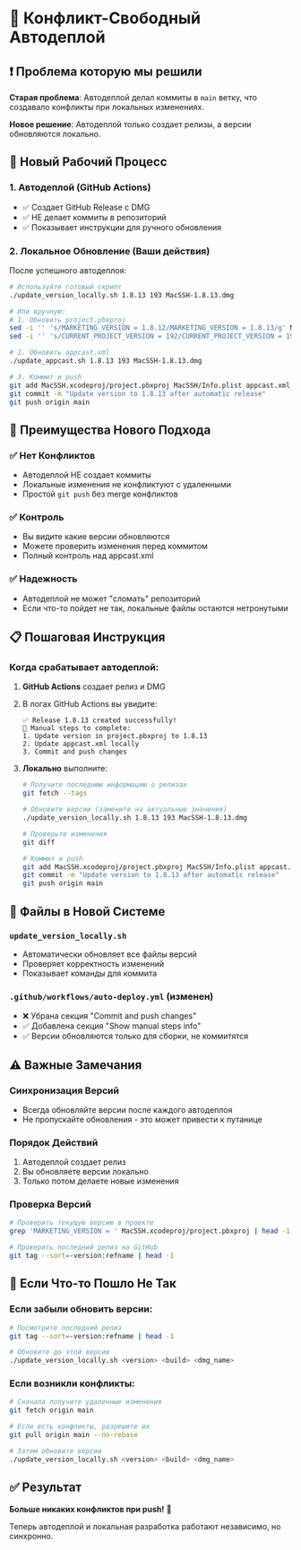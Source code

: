 # 🚀 Конфликт-Свободный Автодеплой

## ❗ Проблема которую мы решили

**Старая проблема**: Автодеплой делал коммиты в `main` ветку, что создавало конфликты при локальных изменениях.

**Новое решение**: Автодеплой только создает релизы, а версии обновляются локально.

## 🔄 Новый Рабочий Процесс

### 1. Автодеплой (GitHub Actions)
- ✅ Создает GitHub Release с DMG
- ✅ НЕ делает коммиты в репозиторий
- ✅ Показывает инструкции для ручного обновления

### 2. Локальное Обновление (Ваши действия)
После успешного автодеплоя:

```bash
# Используйте готовый скрипт
./update_version_locally.sh 1.8.13 193 MacSSH-1.8.13.dmg

# Или вручную:
# 1. Обновить project.pbxproj
sed -i '' 's/MARKETING_VERSION = 1.8.12/MARKETING_VERSION = 1.8.13/g' MacSSH.xcodeproj/project.pbxproj
sed -i '' 's/CURRENT_PROJECT_VERSION = 192/CURRENT_PROJECT_VERSION = 193/g' MacSSH.xcodeproj/project.pbxproj

# 2. Обновить appcast.xml
./update_appcast.sh 1.8.13 193 MacSSH-1.8.13.dmg

# 3. Коммит и push
git add MacSSH.xcodeproj/project.pbxproj MacSSH/Info.plist appcast.xml
git commit -m "Update version to 1.8.13 after automatic release"
git push origin main
```

## 🎯 Преимущества Нового Подхода

### ✅ Нет Конфликтов
- Автодеплой НЕ создает коммиты
- Локальные изменения не конфликтуют с удаленными
- Простой `git push` без merge конфликтов

### ✅ Контроль
- Вы видите какие версии обновляются
- Можете проверить изменения перед коммитом
- Полный контроль над appcast.xml

### ✅ Надежность
- Автодеплой не может "сломать" репозиторий
- Если что-то пойдет не так, локальные файлы остаются нетронутыми

## 📋 Пошаговая Инструкция

### Когда срабатывает автодеплой:

1. **GitHub Actions** создает релиз и DMG
2. В логах GitHub Actions вы увидите:
   ```
   ✅ Release 1.8.13 created successfully!
   📝 Manual steps to complete:
   1. Update version in project.pbxproj to 1.8.13
   2. Update appcast.xml locally  
   3. Commit and push changes
   ```

3. **Локально** выполните:
   ```bash
   # Получите последнюю информацию о релизах
   git fetch --tags
   
   # Обновите версии (замените на актуальные значения)
   ./update_version_locally.sh 1.8.13 193 MacSSH-1.8.13.dmg
   
   # Проверьте изменения
   git diff
   
   # Коммит и push
   git add MacSSH.xcodeproj/project.pbxproj MacSSH/Info.plist appcast.xml
   git commit -m "Update version to 1.8.13 after automatic release"
   git push origin main
   ```

## 🔧 Файлы в Новой Системе

### `update_version_locally.sh`
- Автоматически обновляет все файлы версий
- Проверяет корректность изменений
- Показывает команды для коммита

### `.github/workflows/auto-deploy.yml` (изменен)
- ❌ Убрана секция "Commit and push changes"
- ✅ Добавлена секция "Show manual steps info"
- ✅ Версии обновляются только для сборки, не коммитятся

## ⚠️ Важные Замечания

### Синхронизация Версий
- Всегда обновляйте версии после каждого автодеплоя
- Не пропускайте обновления - это может привести к путанице

### Порядок Действий
1. Автодеплой создает релиз
2. Вы обновляете версии локально
3. Только потом делаете новые изменения

### Проверка Версий
```bash
# Проверить текущую версию в проекте
grep 'MARKETING_VERSION = ' MacSSH.xcodeproj/project.pbxproj | head -1

# Проверить последний релиз на GitHub
git tag --sort=-version:refname | head -1
```

## 🚨 Если Что-то Пошло Не Так

### Если забыли обновить версии:
```bash
# Посмотрите последний релиз
git tag --sort=-version:refname | head -1

# Обновите до этой версии
./update_version_locally.sh <version> <build> <dmg_name>
```

### Если возникли конфликты:
```bash
# Сначала получите удаленные изменения
git fetch origin main

# Если есть конфликты, разрешите их
git pull origin main --no-rebase

# Затем обновите версии
./update_version_locally.sh <version> <build> <dmg_name>
```

## ✅ Результат

**Больше никаких конфликтов при push!** 🎉

Теперь автодеплой и локальная разработка работают независимо, но синхронно.

